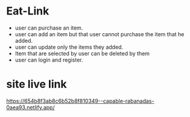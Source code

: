 

# Eat-Link

- user can purchase an item.
- user can add an item but that user cannot purchase the item that he added.
- user can update only the items they added.
- Item that are selected by user can be deleted by them
- user can login and register.

# site live link
https://654b8f3ab8c6b52b8f810349--capable-rabanadas-0aea93.netlify.app/
